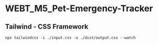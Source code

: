# WEBT_M5_Pet-Emergency-Tracker

## Tailwind - CSS Framework
```
npx tailwindcss -i ./input.css -o ./dist/output.css --watch
```